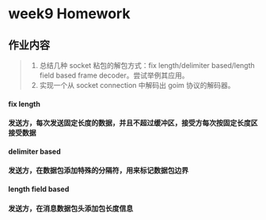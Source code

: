 # week9 Homework
## 作业内容

> 1. 总结几种 socket 粘包的解包方式：fix length/delimiter based/length field based frame decoder。尝试举例其应用。
> 2. 实现一个从 socket connection 中解码出 goim 协议的解码器。

#### fix length
#### 发送方，每次发送固定长度的数据，并且不超过缓冲区，接受方每次按固定长度区接受数据

#### delimiter based
#### 发送方，在数据包添加特殊的分隔符，用来标记数据包边界

#### length field based
#### 发送方，在消息数据包头添加包长度信息
